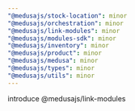 ```yaml
---
"@medusajs/stock-location": minor
"@medusajs/orchestration": minor
"@medusajs/link-modules": minor
"@medusajs/modules-sdk": minor
"@medusajs/inventory": minor
"@medusajs/product": minor
"@medusajs/medusa": minor
"@medusajs/types": minor
"@medusajs/utils": minor
---
```


introduce @medusajs/link-modules

